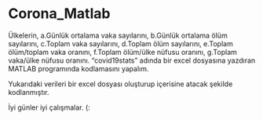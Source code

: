 # Corona_Matlab

  Ülkelerin,
 a.Günlük ortalama vaka sayılarını,
 b.Günlük ortalama ölüm sayılarını,
 c.Toplam vaka sayılarını,
 d.Toplam ölüm sayılarını,
 e.Toplam ölüm/toplam vaka oranını,
 f.Toplam ölüm/ülke nüfusu oranını,
 g.Toplam vaka/ülke nüfusu oranını.
 “covid19stats” adında bir excel dosyasına yazdıran MATLAB programında kodlamasını yapalım.
 
 Yukarıdaki verileri bir excel dosyası oluşturup içerisine atacak şekilde kodlanmıştır.
 
 İyi günler iyi çalışmalar. (:
